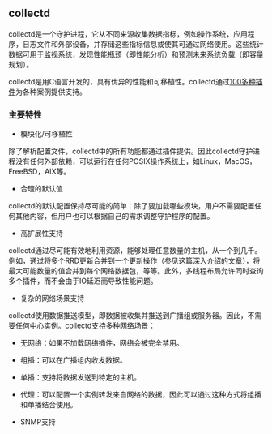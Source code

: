 ## collectd

collectd是一个守护进程，它从不同来源收集数据指标，例如操作系统，应用程序，日志文件和外部设备，并存储这些指标信息或使其可通过网络使用。这些统计数据可用于监视系统，发现性能瓶颈（即性能分析）和预测未来系统负载（即容量规划）。

collectd是用C语言开发的，具有优异的性能和可移植性。collectd通过[100多种插件](https://collectd.org/wiki/index.php/Table_of_Plugins)为各种案例提供支持。

### 主要特性

- 模块化/可移植性

除了解析配置文件，collectd中的所有功能都通过插件提供。因此collectd守护进程没有任何外部依赖，可以运行在任何POSIX操作系统上，如Linux，MacOS，FreeBSD，AIX等。

- 合理的默认值

collectd的默认配置保持尽可能的简单：除了要加载哪些模块，用户不需要配置任何其他内容，但用户也可以根据自己的需求调整守护程序的配置。

- 高扩展性支持

collectd通过尽可能有效地利用资源，能够处理任意数量的主机，从一个到几千。例如，通过将多个RRD更新合并到一个更新操作（参见这篇[深入介绍的文章](https://collectd.org/wiki/index.php/Inside_the_RRDtool_plugin)），将最大可能数量的值合并到每个网络数据包，等等。此外，多线程布局允许同时查询多个插件，而不会由于IO延迟而导致性能问题。

- 复杂的网络场景支持

collectd使用数据推送模型，即数据被收集并推送到广播组或服务器。因此，不需要任何中心实例。collectd支持多种网络场景：

- 无网络：如果不加载网络插件，网络会被完全禁用。
- 组播：可以在广播组内收发数据。
- 单播：支持将数据发送到特定的主机。
- 代理：可以配置一个实例转发来自网络的数据，因此可以通过这种方式将组播和单播结合使用。

- SNMP支持




